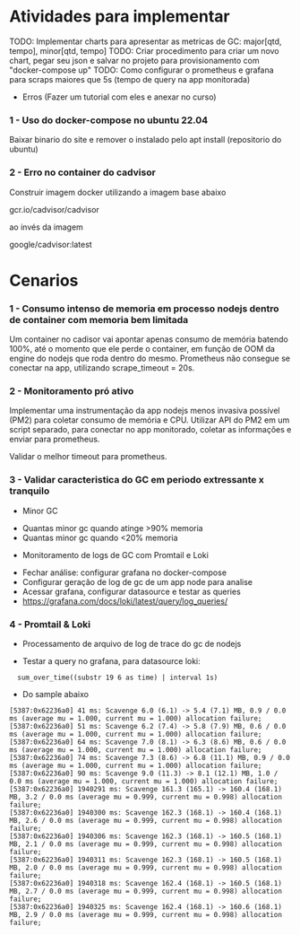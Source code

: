 # Atividades para implementar

TODO: Implementar charts para apresentar as metricas de GC: major[qtd, tempo], minor[qtd, tempo]
TODO: Criar procedimento para criar um novo chart, pegar seu json e salvar no projeto para provisionamento com "docker-compose up"
TODO: Como configurar o prometheus e grafana para scraps maiores que 5s (tempo de query na app monitorada)

- Erros (Fazer um tutorial com eles e anexar no curso)

### 1 - Uso do docker-compose no ubuntu 22.04

Baixar binario do site e remover o instalado pelo apt install (repositorio do ubuntu)

### 2 - Erro no container do cadvisor

Construir imagem docker utilizando a imagem base abaixo

gcr.io/cadvisor/cadvisor

ao invés da imagem

google/cadvisor:latest

# Cenarios

### 1 - Consumo intenso de memoria em processo nodejs dentro de container com memoria bem limitada

Um container no cadisor vai apontar apenas consumo de memória batendo 100%, até o momento que
ele perde o container, em função de OOM da engine do nodejs que roda dentro do mesmo.
Prometheus não consegue se conectar na app, utilizando scrape_timeout = 20s.

### 2 - Monitoramento pró ativo

Implementar uma instrumentação da app nodejs menos invasiva possível (PM2) para coletar consumo de memória e CPU.
Utilizar API do PM2 em um script separado, para conectar no app monitorado, coletar as informações e enviar para
prometheus.

Validar o melhor timeout para prometheus.

### 3 - Validar caracteristica do GC em periodo extressante x tranquilo

- Minor GC

* Quantas minor gc quando atinge >90% memoria
* Quantas minor gc quando <20% memoria

- Monitoramento de logs de GC com Promtail e Loki

* Fechar análise: configurar grafana no docker-compose
* Configurar geração de log de gc de um app node para analise
* Acessar grafana, configurar datasource e testar as queries
* https://grafana.com/docs/loki/latest/query/log_queries/

### 4 - Promtail & Loki

- Processamento de arquivo de log de trace do gc de nodejs

* Testar a query no grafana, para datasource loki:

```
  sum_over_time((substr 19 6 as time) | interval 1s)
```

- Do sample abaixo

```shell
[5387:0x62236a0] 41 ms: Scavenge 6.0 (6.1) -> 5.4 (7.1) MB, 0.9 / 0.0 ms (average mu = 1.000, current mu = 1.000) allocation failure;
[5387:0x62236a0] 51 ms: Scavenge 6.2 (7.4) -> 5.8 (7.9) MB, 0.6 / 0.0 ms (average mu = 1.000, current mu = 1.000) allocation failure;
[5387:0x62236a0] 64 ms: Scavenge 7.0 (8.1) -> 6.3 (8.6) MB, 0.6 / 0.0 ms (average mu = 1.000, current mu = 1.000) allocation failure;
[5387:0x62236a0] 74 ms: Scavenge 7.3 (8.6) -> 6.8 (11.1) MB, 0.9 / 0.0 ms (average mu = 1.000, current mu = 1.000) allocation failure;
[5387:0x62236a0] 90 ms: Scavenge 9.0 (11.3) -> 8.1 (12.1) MB, 1.0 / 0.0 ms (average mu = 1.000, current mu = 1.000) allocation failure;
[5387:0x62236a0] 1940291 ms: Scavenge 161.3 (165.1) -> 160.4 (168.1) MB, 3.2 / 0.0 ms (average mu = 0.999, current mu = 0.998) allocation failure;
[5387:0x62236a0] 1940300 ms: Scavenge 162.3 (168.1) -> 160.4 (168.1) MB, 2.6 / 0.0 ms (average mu = 0.999, current mu = 0.998) allocation failure;
[5387:0x62236a0] 1940306 ms: Scavenge 162.3 (168.1) -> 160.5 (168.1) MB, 2.1 / 0.0 ms (average mu = 0.999, current mu = 0.998) allocation failure;
[5387:0x62236a0] 1940311 ms: Scavenge 162.3 (168.1) -> 160.5 (168.1) MB, 2.0 / 0.0 ms (average mu = 0.999, current mu = 0.998) allocation failure;
[5387:0x62236a0] 1940318 ms: Scavenge 162.4 (168.1) -> 160.5 (168.1) MB, 2.7 / 0.0 ms (average mu = 0.999, current mu = 0.998) allocation failure;
[5387:0x62236a0] 1940325 ms: Scavenge 162.4 (168.1) -> 160.6 (168.1) MB, 2.9 / 0.0 ms (average mu = 0.999, current mu = 0.998) allocation failure;

```
